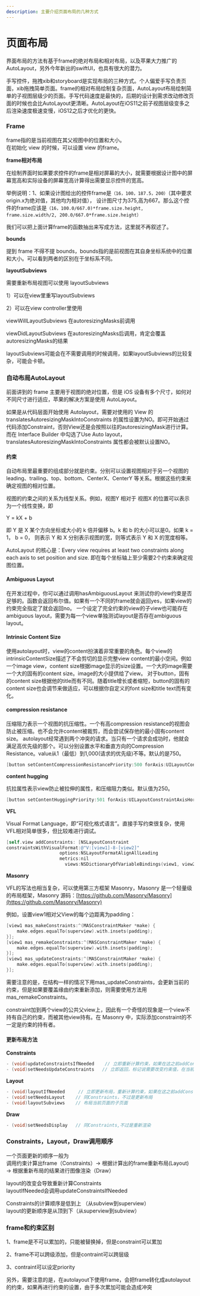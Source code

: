```yaml
---
description: 主要介绍页面布局的几种方式
---
```


# 页面布局

界面布局的方法有基于frame的绝对布局和相对布局，以及苹果大力推广的AutoLayout，另外今年新出的swiftUI，也具有很大的潜力。

手写控件，拖拽xib和storyboard是实现布局的三种方式。个人偏爱手写负责页面，xib拖拽简单页面。frame的相对布局绘制复杂页面，AutoLayout布局绘制简单的子视图层级少的页面。手写代码速度是最快的，后期的设计到需求改动修改页面的时候也会比AutoLayout更清晰。AutoLayout在iOS11之前子视图层级变多之后渲染速度极速变慢，iOS12之后才优化的更快。

### Frame

frame指的是当前视图在其父视图中的位置和大小。  
在初始化 view 的时候，可以设置 view 的frame。

**frame相对布局**

在绘制界面时如果要求控件的frame是相对屏幕的大小，就需要根据设计图中的屏幕宽高和实际设备的屏幕宽高计算得出需要显示控件的宽高。

举例说明：1、如果设计图给出的控件frame是`（16，100，187.5，200）`（其中要求origin.x为绝对值，其他均为相对值）， 设计图尺寸为375,高为667。那么这个控件的frame应该是`（16，100.0/667.0)*frame.size.height,  frame.size.width/2, 200.0/667.0*frame.size.height）`

我们可以把上面计算frame的函数抽出来写成方法，这里就不再叙述了。

**bounds**

提到 frame 不得不提 bounds，bounds指的是前视图在其自身坐标系统中的位置和大小。可以看到两者的区别在于坐标系不同。

**layoutSubviews**

需要重新布局视图可以使用 layoutSubviews

1）可以在view里重写layoutSubviews

2）可以在view controller里使用

viewWillLayoutSubviews 在autoresizingMasks前调用

viewDidLayoutSubviews 在autoresizingMasks后调用，肯定会覆盖autoresizingMasks的结果

layoutSubviews可能会在不需要调用的时候调用，如果layoutSubviews的比较复杂，可能会卡顿。

### 自动布局AutoLayout

前面讲到的 frame 主要用于视图的绝对位置，但是 iOS 设备有多个尺寸，如何对不同尺寸进行适应，苹果的解决方案是使用 AutoLayout。

如果是从代码层面开始使用 Autolayout，需要对使用的 View 的translatesAutoresizingMaskIntoConstraints 的属性设置为NO。即可开始通过代码添加Constraint，否则View还是会按照以往的autoresizingMask进行计算。而在 Interface Builder 中勾选了Use Auto layout，translatesAutoresizingMaskIntoConstraints 属性都会被默认设置NO。

#### **约束**

自动布局里最重要的组成部分就是约束。分别可以设置视图相对于另一个视图的 leading、trailing、top、bottom、CenterX、CenterY 等关系。根据这些约束来确定视图的相对位置。

视图的约束之间的关系为线型关系。例如，视图Y 相对于 视图X 的位置可以表示为一个线性变换，即

Y = kX + b

即 Y 是 X 某个方向坐标或大小的 k 倍并偏移 b。k 和 b 的大小可以是0。如果 k = 1， b = 0， 则表示 Y 和 X 分别表示视图的宽，则等式表示 Y 和 X 的宽度相等。

AutoLayout 的核心是：Every view requires at least two constraints along each axis to set position and size. 即在每个坐标轴上至少需要2个约束来确定视图位置。

#### **Ambiguous Layout**

在开发过程中，你可以通过调用hasAmbiguousLayout 来测试你的view约束是否足够的。函数会返回布尔值。如果有一个不同的frame就会返回yes，如果view的约束完全指定了就会返回no。 一个设定了完全约束的view的子view也可能存在ambiguous layout，需要为每一个view单独测试layout是否存在ambiguous layout。

#### **Intrinsic Content Size**

使用autolayout时，view的content扮演着非常重要的角色。每个view的intrinsicContentSize描述了不会剪切的显示完整view content的最小空间。例如一个image view，content size根据image显示的size设置。一个大的image需要一个大的固有的content size。image的大小提供给了view。 对于button，固有的content size根据他的title而有不同。随着title增长或者缩短，button的固有的content size也会调节来做适应，可以根据你自定义的font size和title text而有变化。

#### **compression resistance**

压缩阻力表示一个视图的抗压缩性。一个有高compression resistance的视图会防止被压缩。也不会允许content被裁剪，而会尝试保存他的最小固有content size。 autolayout经常遇到两个冲突的请求。当只有一个请求会成功时，他就会满足高优先级的那个。可以分别设置水平和垂直方向的Compression Resistance。value从1（最低）到1,000\(请求的优先级\)不等。默认的是750。

```objectivec
[button setContentCompressionResistancePriority:500 forAxis:UILayoutConstraintAxisHorizontal];
```

**content hugging**

抗拉属性表示view防止被拉伸的属性，和压缩阻力类似。默认值为250。

```objectivec
[button setContentHuggingPriority:501 forAxis:UILayoutConstraintAxisHorizontal];
```

**VFL**

Visual Format Language，即“可视化格式语言”。直接手写约束很复杂，使用VFL相对简单很多，但比较难进行调试。

```objectivec
[self.view addConstraints: [NSLayoutConstraint            
constraintsWithVisualFormat:@"V:[view1]-8-[view2]"             
                    options:NSLayoutFormatAlignAllLeading
                    metrics:nil
                      views:NSDictionaryOfVariableBindings(view1, view2)]];
```

**Masonry**

VFL的写法也相当复杂，可以使用第三方框架 Masonry，Masonry 是一个轻量级的布局框架，Masonry 源码：[https://github.com/Masonry/Masonry](https://github.com/Masonry/Masonry)

例如，设置view1相对父View的每个边距离为padding：

```objectivec
[view1 mas_makeConstraints:^(MASConstraintMaker *make) {
    make.edges.equalTo(superview).with.insets(padding);
}];
[view1 mas_remakeConstraints:^(MASConstraintMaker *make) {
    make.edges.equalTo(superview).with.insets(padding);
}];
[view1 mas_updateConstraints:^(MASConstraintMaker *make) {
    make.edges.equalTo(superview).with.insets(padding);
}];
```

需要注意的是，在结构一样的情况下用mas\_updateConstraints，会更新当前的约束，但是如果要覆盖缘由约束重新添加，则需要使用方法用mas\_remakeConstraints。

constraint加到两个view的公共父view上，因此有一个奇怪的现象是一个view不持有自己的约束，而被其他view持有。在 Masonry 中，实际添加constraint的不一定是约束的持有者。

#### 更新布局方法 <a id="h3-u66F4u65B0u5E03u5C40u65B9u6CD5"></a>

**Constraints**

```objectivec
- (void)updateConstraintsIfNeeded    // 立即重新计算约束，如果在这之前addConstraints，就可以更新约束
- (void)setNeedsUpdateConstraints   // 立即返回，标记说需要改变约束值，在当前update cycle结束后更新之前所有标记过要改变的约束，调用updateConstraints方法
```

**Layout**

```objectivec
- (void)layoutIfNeeded     // 立即更新布局，重新计算约束，如果在这之前addConstraints就会立即反应在页面上
- (void)setNeedsLayout    // 同Constraints，不过是更新布局
- (void)layoutSubviews    // 布局当前页面的子页面
```

**Draw**

```objectivec
- (void)setNeedsDisplay   // 同Constraints,不过是重新渲染
```

### **Constraints，Layout，Draw调用顺序**

一个页面更新的顺序一般为  
调用约束计算出frame（Constraints）→ 根据计算出的frame重新布局\(Layout\) → 根据重新布局的结果进行图像渲染（Draw）

layout的改变会导致重新计算Constraints  
layoutIfNeeded会调用updateConstraintsIfNeeded

Constraints的计算顺序是低到上 （从subview到superview）  
layout的更新顺序是从顶到下（从superview到subview）

### **frame和约束区别**

1、frame是不可以累加的，只能被替换掉，但是constraint可以累加

2、frame不可以跨级添加，但是contraint可以跨层级

3、contraint可以设定priority

另外，需要注意的是，在autolayout下使用frame，会把frame转化成autolayout的约束，如果再进行约束的设置，由于多次累加可能会造成冲突

